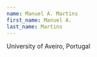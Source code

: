 ```yaml
---
name: Manuel A.	Martins
first_name: Manuel A.
last_name: Martins
---
```


University of Aveiro, Portugal